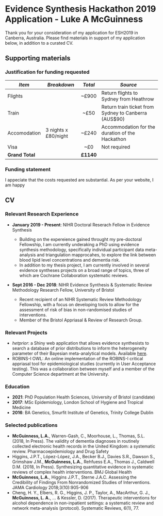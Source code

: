 # Evidence Synthesis Hackathon 2019 Application - Luke A McGuinness

Thank you for your consideration of my application for ESH2019 in Canberra, Australia. Please find materials in support of my application below, in addition to a curated CV. 

## Supporting materials
### Justification for funding requested

*Item* | *Breakdown* | *Total* | *Source*
------------ | ------------- | :-------------: | -------------
Flights |  | ~£900 | Return flights to Sydney from Heathrow
Train |  | ~£50 | Return train ticket from Sydney to Canberra (AUS$90)
Accomodation | 3 nights x £80/night | ~£240 | Accommodation for the duration of the Hackathon
Visa |  | ~£0 | Not required
**Grand Total** | | **£1140** | 

### Funding statement
I appeciate that the costs requested are substantial. As per your website, I am happy 

## CV

### Relevant Research Experience

* **January 2019 - Present**: NIHR Doctoral Reserach Fellow in Evidence Synthesis
  * Building on the expereience gained throught my pre-doctoral Fellowship, I am currently underaking a PhD using evidence synthesis methodology, specifically individual participant data meta-analysis and triangulation mapprocahes, to explore the link between blood lipid level concentrations and dementia risk.
  * In addition to my thesis project, I am currently involved in several evidence syntheses projects on a broad range of topics, three of which are Cochrane Collaboration systematic reviews.
 
* **Sept 2016 - Dec 2018**: NIHR Evidence Synthesis & Systematic Review Methodology Research Fellow, University of Bristol
  * Recent recipient of an NIHR Systematic Review Methodology Fellowship, with a focus on developing tools to allow for the assessment of risk of bias in non-randomised studies of interventions. 
  * Member of the Bristol Appriasal & Review of Research Group.
 
### Relevant Projects
* *hetprior*: a Shiny web application that allows evidence synthesists to search a database of prior distributions to inform the heterogeneity parameter of their Bayesian meta-analytical models. Available [here](https://mcguinlu.shinyapps.io/shiny/). 
* ROBINS-I OWL: An online implementation of the ROBINS-I critical appriasal tool for epidemiological studies (currently in User Acceptance testing). This was a collaboration between myself and a member of the Computer Science department at the University.

### Education
* **2021**: PhD Population Health Sciences, University of Bristol (candidate)
* **2017**: MSc Epidemiology, London School of Hygiene and Tropical Medicine
* **2016**: BA Genetics, Smurfit Institute of Genetics, Trinity College Dublin

### Selected publications

*	**McGuinness, L.A.**, Warren-Gash, C., Moorhouse, L., Thomas, S.L. (2018, In Press). The validity of dementia diagnoses in routinely collected electronic health records in the United Kingdom: a systematic review. Pharmacoepidemiology and Drug Safety
*	Higgins, J.P.T., López-López, J.A., Becker B.J., Davies S.R., Dawson S., Grimshaw J.M., **McGuinness, L.A.**, Rehfuess E.A., Thomas J., Caldwell D.M. (2018, In Press). Synthesizing quantitative evidence in systematic reviews of complex health interventions. BMJ Global Health
*	**McGuinness, L.A.**, Higgins J.P.T., Sterne J.A.C. Assessing the Credibility of Findings From Nonrandomized Studies of Interventions. JAMA Cardiology 2018;3(10):905-906
*	Cheng, H. Y., Elbers, R. G., Higgins, J. P., Taylor, A., MacArthur, G. J., **McGuinness, L. A.**, ... & Kessler, D. (2017). Therapeutic interventions for alcohol dependence in non-inpatient settings: a systematic review and network meta-analysis (protocol). Systematic Reviews, 6(1), 77.
